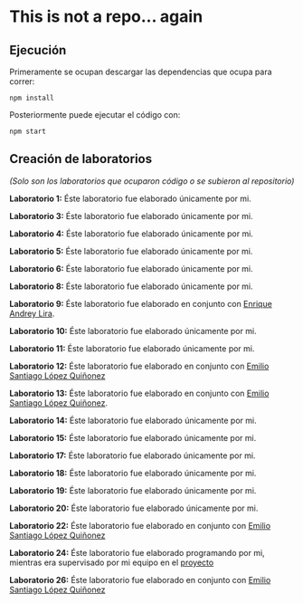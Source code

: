 # This is not a repo... again

## Ejecución

Primeramente se ocupan descargar las dependencias que ocupa para correr:

```
npm install
```

Posteriormente puede ejecutar el código con:

```
npm start
```



## Creación de laboratorios
*(Solo son los laboratorios que ocuparon código o se subieron al repositorio)*

**Laboratorio 1:**
Éste laboratorio fue elaborado únicamente por mi.

**Laboratorio 3:**
Éste laboratorio fue elaborado únicamente por mi.

**Laboratorio 4:**
Éste laboratorio fue elaborado únicamente por mi.

**Laboratorio 5:**
Éste laboratorio fue elaborado únicamente por mi.

**Laboratorio 6:**
Éste laboratorio fue elaborado únicamente por mi.

**Laboratorio 8:**
Éste laboratorio fue elaborado únicamente por mi.

**Laboratorio 9:**
Éste laboratorio fue elaborado en conjunto con [Enrique Andrey Lira](https://github.com/Andreylira08/laboratorios/commit/fd996531620ea3da9e1ed805cb342c8ac2775090).

**Laboratorio 10:**
Éste laboratorio fue elaborado únicamente por mi.

**Laboratorio 11:**
Éste laboratorio fue elaborado únicamente por mi.

**Laboratorio 12:**
Éste laboratorio fue elaborado en conjunto con [Emilio Santiago López Quiñonez](https://github.com/EdCanCe/This-is-not-a-repo...again/commit/d9347787c15f7913f8a301cf2d317e8bf974a203)

**Laboratorio 13:**
Éste laboratorio fue elaborado en conjunto con [Emilio Santiago López Quiñonez](https://github.com/EdCanCe/This-is-not-a-repo...again/commit/7d491591becb51f393aaedad998e3adc05c62171).

**Laboratorio 14:**
Éste laboratorio fue elaborado únicamente por mi.

**Laboratorio 15:**
Éste laboratorio fue elaborado únicamente por mi.

**Laboratorio 17:**
Éste laboratorio fue elaborado únicamente por mi.

**Laboratorio 18:**
Éste laboratorio fue elaborado únicamente por mi.

**Laboratorio 19:**
Éste laboratorio fue elaborado únicamente por mi.

**Laboratorio 20:**
Éste laboratorio fue elaborado únicamente por mi.

**Laboratorio 22:**
Éste laboratorio fue elaborado en conjunto con [Emilio Santiago López Quiñonez](https://github.com/EdCanCe/WorkCells/commit/a7b8a15e70176357f7c517814b51026e73fb183b)

**Laboratorio 24:**
Éste laboratorio fue elaborado programando por mi, mientras era supervisado por mi equipo en el [proyecto](https://github.com/EdCanCe/WorkCells/commit/d5c384e890820c368285c5dbadc375fd34087777)

**Laboratorio 26:**
Éste laboratorio fue elaborado en conjunto con [Emilio Santiago López Quiñonez](https://github.com/EdCanCe/This-is-not-a-repo...again/commit/4a9f7d32f645be385263986363079049aeef48b8)